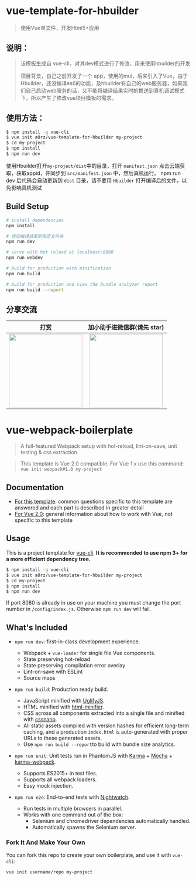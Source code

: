 # vue-template-for-hbuilder

> 使用Vue单文件，开发Html5+应用

## 说明：

> 该模板生成自 vue-cli，对其dev模式进行了修改，用来使用hbuilder的开发
>
> 项目背景，自己之前开发了一个 app，使用的mui，后来引入了Vue，由于Hbuilder，还没编译es6的功能，及hbuilder有自己的web服务器，如果我们自己启动web服务的话，又不能将编译结果实时的推送到真机调试模式下，所以产生了修改vue项目模板的需求。

## 使用方法：
``` bash
$ npm install -g vue-cli
$ vue init aOrz/vue-template-for-hbuilder my-project
$ cd my-project
$ npm install
$ npm run dev
```
使用Hbuilder打开`my-project/dist`中的目录，打开 `manifest.json` 点击云端获取，获取appid，并同步到 `src/manifest.json` 中，然后真机运行。
npm run dev 后代码会自动更新到 `dist` 目录，请不要用 `Hbuilder` 打开编译后的文件，以免影响真机测试
## Build Setup

``` bash
# install dependencies
npm install

# 自动编译结果到指定文件夹
npm run dev

# serve with hot reload at localhost:8080
npm run webdev

# build for production with minification
npm run build

# build for production and view the bundle analyzer report
npm run build --report
```
## 分享交流

打赏|加小助手进微信群(请先 star)
:---:|:---:
<img src="https://fddcn.cn/wp-content/uploads/2017/12/WechatIMG117.jpeg" width="200"/>  |  <img src="https://fddcn.cn/wp-content/uploads/2017/12/WechatIMG116.jpeg" width="200"/>

# vue-webpack-boilerplate

> A full-featured Webpack setup with hot-reload, lint-on-save, unit testing & css extraction.

> This template is Vue 2.0 compatible. For Vue 1.x use this command: `vue init webpack#1.0 my-project`

## Documentation

- [For this template](http://vuejs-templates.github.io/webpack): common questions specific to this template are answered and each part is described in greater detail
- [For Vue 2.0](http://vuejs.org/guide/): general information about how to work with Vue, not specific to this template

## Usage

This is a project template for [vue-cli](https://github.com/vuejs/vue-cli). **It is recommended to use npm 3+ for a more efficient dependency tree.**

``` bash
$ npm install -g vue-cli
$ vue init aOrz/vue-template-for-hbuilder my-project
$ cd my-project
$ npm install
$ npm run dev
```

If port 8080 is already in use on your machine you must change the port number in `/config/index.js`. Otherwise `npm run dev` will fail.

## What's Included

- `npm run dev`: first-in-class development experience.
  - Webpack + `vue-loader` for single file Vue components.
  - State preserving hot-reload
  - State preserving compilation error overlay
  - Lint-on-save with ESLint
  - Source maps

- `npm run build`: Production ready build.
  - JavaScript minified with [UglifyJS](https://github.com/mishoo/UglifyJS2).
  - HTML minified with [html-minifier](https://github.com/kangax/html-minifier).
  - CSS across all components extracted into a single file and minified with [cssnano](https://github.com/ben-eb/cssnano).
  - All static assets compiled with version hashes for efficient long-term caching, and a production `index.html` is auto-generated with proper URLs to these generated assets.
  - Use `npm run build --report`to build with bundle size analytics.

- `npm run unit`: Unit tests run in PhantomJS with [Karma](http://karma-runner.github.io/0.13/index.html) + [Mocha](http://mochajs.org/) + [karma-webpack](https://github.com/webpack/karma-webpack).
  - Supports ES2015+ in test files.
  - Supports all webpack loaders.
  - Easy mock injection.

- `npm run e2e`: End-to-end tests with [Nightwatch](http://nightwatchjs.org/).
  - Run tests in multiple browsers in parallel.
  - Works with one command out of the box:
    - Selenium and chromedriver dependencies automatically handled.
    - Automatically spawns the Selenium server.

### Fork It And Make Your Own

You can fork this repo to create your own boilerplate, and use it with `vue-cli`:

``` bash
vue init username/repo my-project
```
